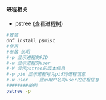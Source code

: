 #### 进程相关
- pstree (查看进程树)
```sh
#安装
dnf install psmisc
#使用
#参数	说明
#-p	显示进程的PID
#-u	显示进程的user
#-V	显示pstree的版本信息
#-p pid	显示进程号为pid的进程信息
#-u user	显示用户名为user的进程信息
########举例
pstree -p
```
